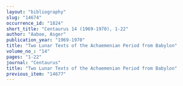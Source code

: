 ```yaml
---
layout: "bibliography"
slug: "14674"
occurrence_id: "1824"
short_title: "Centaurus 14 (1969-1970), 1-22"
author: "Aaboe, Asger"
publication_year: "1969-1970"
title: "Two Lunar Texts of the Achaemenian Period from Babylon"
volume_no_: "14"
pages: "1-22"
journal: "Centaurus"
title: "Two Lunar Texts of the Achaemenian Period from Babylon"
previous_item: "14677"
---
```

